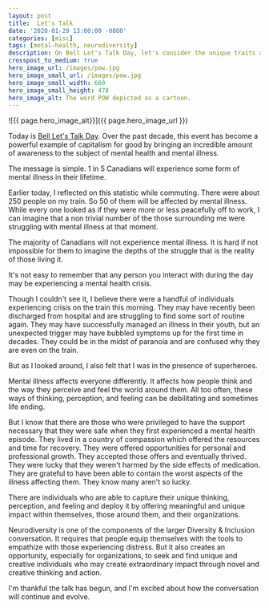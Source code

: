 ```yaml
---
layout: post
title:  Let's Talk
date: '2020-01-29 13:00:00 -0800'
categories: [misc]
tags: [metal-health, neurodiversity]
description: On Bell Let's Talk Day, let's consider the unique traits and abilities that neuroatypical individuals can offer.
crosspost_to_medium: true
hero_image_url: /images/pow.jpg
hero_image_small_url: /images/pow.jpg
hero_image_small_width: 660
hero_image_small_height: 478
hero_image_alt: The word POW depicted as a cartoon.
---
```

![{{ page.hero_image_alt}}]({{ page.hero_image_url }})

Today is [Bell Let's Talk Day](https://en.wikipedia.org/wiki/Bell_Let%27s_Talk). Over the past decade, this event has become a powerful example of capitalism for good by bringing an incredible amount of awareness to the subject of mental health and mental illness.

The message is simple. 1 in 5 Canadians will experience some form of mental illness in their lifetime.

Earlier today, I reflected on this statistic while commuting. There were about 250 people on my train. So 50 of them will be affected by mental illness. While every one looked as if they were more or less peacefully off to work, I can imagine that a non trivial number of the those surrounding me were struggling with mental illness at that moment.

The majority of Canadians will not experience mental illness. It is hard if not impossible for them to imagine the depths of the struggle that is the reality of those living it.

It's not easy to remember that any person you interact with during the day may be experiencing a mental health crisis.

Though I couldn't see it, I believe there were a handful of individuals experiencing crisis on the train this morning. They may have recently been discharged from hospital and are struggling to find some sort of routine again. They may have successfully managed an illness in their youth, but an unexpected trigger may have bubbled symptoms up for the first time in decades. They could be in the midst of paranoia and are confused why they are even on the train.

But as I looked around, I also felt that I was in the presence of superheroes.

Mental illness affects everyone differently. It affects how people think and the way they perceive and feel the world around them. All too often, these ways of thinking, perception, and feeling can be debilitating and sometimes life ending.

But I know that there are those who were privileged to have the support necessary that they were safe when they first experienced a mental health episode. They lived in a country of compassion which offered the resources and time for recovery. They were offered opportunities for personal and professional growth. They accepted those offers and eventually thrived. They were lucky that they weren't harmed by the side effects of medication. They are grateful to have been able to contain the worst aspects of the illness affecting them. They know many aren't so lucky.

There are individuals who are able to capture their unique thinking, perception, and feeling and deploy it by offering meaningful and unique impact within themselves, those around them, and their organizations.

Neurodiversity is one of the components of the larger Diversity & Inclusion conversation. It requires that people equip themselves with the tools to empathize with those experiencing distress. But it also creates an opportunity, especially for organizations, to seek and find unique and creative individuals who may create extraordinary impact through novel and creative thinking and action.

I'm thankful the talk has begun, and I'm excited about how the conversation will continue and evolve.
